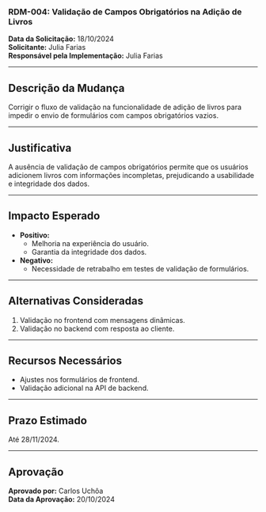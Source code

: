 ### **RDM-004: Validação de Campos Obrigatórios na Adição de Livros**

**Data da Solicitação:** 18/10/2024  
**Solicitante:** Julia Farias  
**Responsável pela Implementação:** Julia Farias  

---

## **Descrição da Mudança**
Corrigir o fluxo de validação na funcionalidade de adição de livros para impedir o envio de formulários com campos obrigatórios vazios.

---

## **Justificativa**
A ausência de validação de campos obrigatórios permite que os usuários adicionem livros com informações incompletas, prejudicando a usabilidade e integridade dos dados.

---

## **Impacto Esperado**
- **Positivo:**  
  - Melhoria na experiência do usuário.  
  - Garantia da integridade dos dados.  
- **Negativo:**  
  - Necessidade de retrabalho em testes de validação de formulários.  

---

## **Alternativas Consideradas**
1. Validação no frontend com mensagens dinâmicas.  
2. Validação no backend com resposta ao cliente.  

---

## **Recursos Necessários**
- Ajustes nos formulários de frontend.  
- Validação adicional na API de backend.  

---

## **Prazo Estimado**
Até 28/11/2024.  

---

## **Aprovação**
**Aprovado por:** Carlos Uchôa  
**Data da Aprovação:** 20/10/2024  

